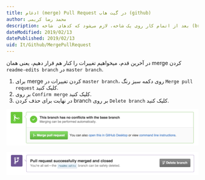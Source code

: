 ```yaml
---
title: ادغام (merge) Pull Request در گیت هاب (github)  
author: محمد رضا کریمی  
description: بعد از اتمام کار روی یک شاخه، لازم می‌شود که کدهای  شاخه (branch) مورد نظر با یک شاخه‌ی دیگر (معمولاً master) ترکیب شود. گاهی هم ممکن است تغییراتی که در شاخه‌ی سومی وجود دارد را وارد شاخه‌ای که درحال کار روی آن هستیم کنیم. در این مواقع باید از دستور merge استفاده کنیم. 
dateModified: 2019/02/13  
datePublished: 2019/02/13  
uid: It/Github/MergePullRequest  
---
```


در آخرین قدم، میخواهیم تغییرات را کنار هم قرار دهیم، یعنی همان merge کردن `readme-edits branch` در `master branch`.

1. برای merge کردن تغییرات در `master branch`، روی دکمه سبز رنگ `Merge pull request` کلیک کنید.
2. بر روی `Confirm merge` کلیک کنید.
3. در نهایت برای حذف کردن branch بر روی `Delete branch` کلیک کنید.

![merge pull request](./Images/merge-button.png)

![delete branch](./Images/delete-button.png)
